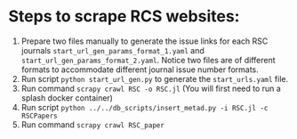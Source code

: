 # Steps to scrape RCS websites:

1. Prepare two files manually to generate the issue links for each RSC journals
`start_url_gen_params_format_1.yaml` and `start_url_gen_params_format_2.yaml`. Notice two files
are of different formats to accommodate different journal issue number formats.
2. Run script `python start_url_gen.py` to generate the `start_urls.yaml` file.
3. Run command `scrapy crawl RSC -o RSC.jl` (You will first need to run a splash docker container)
4. Run script `python ../../db_scripts/insert_metad.py -i RSC.jl -c RSCPapers`
5. Run command `scrapy crawl RSC_paper`